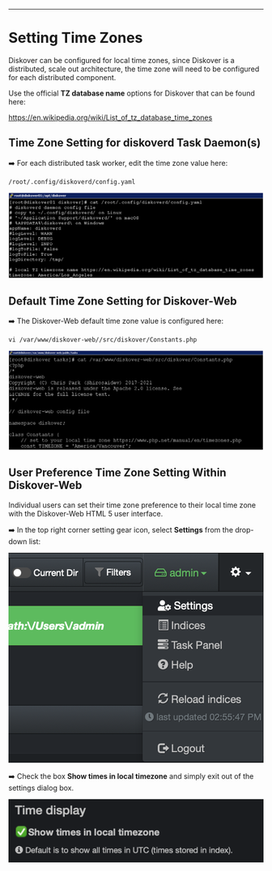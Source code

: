___
# Setting Time Zones

Diskover can be configured for local time zones, since Diskover is a distributed, scale out architecture, the time zone will need to be configured for each distributed component.

Use the official **TZ database name** options for Diskover that can be found here:

<a href=“https://en.wikipedia.org/wiki/List_of_tz_database_time_zones”>https://en.wikipedia.org/wiki/List_of_tz_database_time_zones</a>

## Time Zone Setting for diskoverd Task Daemon(s)

➡️ For each distributed task worker, edit the time zone value here:
```
/root/.config/diskoverd/config.yaml
```

![Image: Time Zone Setting for Task Daemons](images/image_time_zone_task_worker_deamon_edit_time_zone_value.png)

## Default Time Zone Setting for Diskover-Web

➡️ The Diskover-Web default time zone value is configured here:
```
vi /var/www/diskover-web//src/diskover/Constants.php
```

![Image: Default Time Zone Setting for Diskover-Web](images/image_time_zone_diskover_web_time_zone_config.png)

## User Preference Time Zone Setting Within Diskover-Web

Individual users can set their time zone preference to their local time zone with the Diskover-Web HTML 5 user interface. 

➡️ In the top right corner setting gear icon, select **Settings** from the drop-down list:

![Image: Access User Preference Time Zone Setting](images/image_diskover_app_settings_menu.png)

➡️ Check the box **Show times in local timezone** and simply exit out of the settings dialog box.

![Image: Set to Local Time Zone Setting](images/image_time_zone_local_timezone_selection.png)
